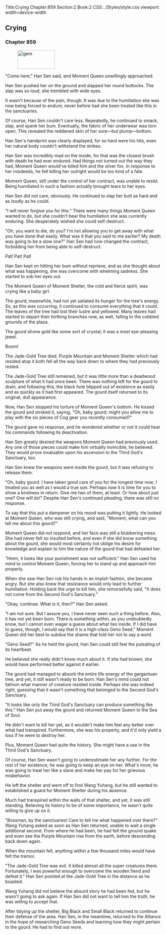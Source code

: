 Title:Crying 
Chapter:859 
Section:2 
Book:2 
CSS:../Styles/style.css 
viewport: width=device-width
  
## Crying
### Chapter 859
  
<figure>
	<img src="../Images/gem.gif" alt="gem" id="gem" width="120" height="60" />
</figure>
  

  
"Come here," Han Sen said, and Moment Queen unwillingly approached.

Han Sen pushed her on the ground and slapped her round buttocks. The slap was so loud, she trembled with wide eyes.

It wasn't because of the pain, though. It was due to the humiliation she was now being forced to endure; never before had she been treated like this in the sanctuaries.

Of course, Han Sen couldn't care less. Repeatedly, he continued to smack, slap, and spank her bum. Eventually, the fabric of her underwear was torn open. This revealed the reddened skin of her sore—but plump—bottom.

Han Sen's handprint was clearly displayed, for so hard were his hits, even her natural body couldn't withstand the strikes.

Han Sen was incredibly mad on the inside, for that was the closest brush with death he had ever endured. Had things not turned out the way they had, Moment Queen would've killed him and the silver fox. In response to her misdeeds, he felt killing her outright would be too kind of a fate.

Moment Queen, still under the control of her contract, was unable to resist. Being humiliated in such a fashion actually brought tears to her eyes.

Han Sen did not care, obviously. He continued to slap her butt as hard and as loudly as he could.

"I will never forgive you for this." There were many things Moment Queen wanted to do, but she couldn't bear the humiliation she was currently enduring. She desperately wished she could self-destruct.

"Oh, you want to die, do you? I'm not allowing you to get away with what you have done that easily. What was it that you said to me earlier? My death was going to be a slow one?" Han Sen had now changed the contract, forbidding her from being able to self-destruct.

Pat! Pat! Pat!

Han Sen kept on hitting her bum without reprieve, and as she thought about what was happening, she was overcome with whelming sadness. She started to sob her eyes out.

The Moment Queen of Moment Shelter, the cold and fierce spirit, was crying like a baby girl.

The gourd, meanwhile, had not yet satiated its hunger for the tree's energy. So, as this was occurring, it continued to consume everything that it could. The leaves of the tree had lost their lustre and yellowed. Many leaves had started to depart their birthing branches now, as well, falling to the cobbled grounds of the plaza.

The gourd shone gold like some sort of crystal; it was a most eye-pleasing jewel.

Boom!

The Jade-Gold Tree died. Purple Mountain and Moment Shelter which had resided atop it both fell all the way back down to where they had previously rested.

The Jade-Gold Tree still remained, but it was little more than a deadwood sculpture of what it had once been. There was nothing left for the gourd to drain, and following this, the black hole blipped out of existence as easily and as quickly as it had first appeared. The gourd itself returned to its original, dull appearance.

Now, Han Sen stopped his torture of Moment Queen's bottom. He kissed the gourd and stroked it, saying, "Oh, baby gourd; might you allow me to play with the six pieces of Cog gear you recently consumed?"

The gourd gave no response, and he wondered whether or not it could hear his commands following its deactivation.

Han Sen greatly desired the weapons Moment Queen had previously used. Any one of those pieces could make him virtually invincible, he believed. They would prove invaluable upon his ascension to the Third God's Sanctuary, too.

Han Sen knew the weapons were inside the gourd, but it was refusing to release them.

"Oh, baby gourd. I have taken good care of you for the longest time now; I treated you as well as I would a true son. Perhaps now it is time for you to show a kindness in return. Give me two of them, at least. Or how about just one? One will do!" Despite Han Sen's continued pleading, there was still no response.

To say that this put a dampener on his mood was putting it lightly. He looked at Moment Queen, who was still crying, and said, "Moment, what can you tell me about this gourd?"

Moment Queen did not respond, and her face was still a blubbering mess. She had never felt so insulted before, and even if she did know something about the gourd, she would most certainly not oblige his desire for knowledge and explain to him the nature of the gourd that had defeated her.

"Hmm, it looks like your punishment was not sufficient." Han Sen used his mind to control Moment Queen, forcing her to stand up and approach him properly.

When she saw Han Sen rub his hands in an impish fashion, she became angry. But she also knew that resistance would only lead to further humiliation. Holding back the urge to kill him, she remorsefully said, "It does not come from the Second God's Sanctuary."

"Okay, continue. What is it, then?" Han Sen asked.

"I am not sure. But I assure you, I have never seen such a thing before. Also, it has not yet been born. There is something within, as you undoubtedly know, but I cannot even wager a guess about what lies inside. If I did have to guess, though, I would say that it is a high-class Geno Seed." Moment Queen did her best to subdue the shame that told her not to say a word.

"Geno Seed?" As he held the gourd, Han Sen could still feel the pulsating of its heartbeat.

He believed she really didn't know much about it. If she had known, she would have performed better against it earlier.

The gourd had managed to absorb the entire life energy of the gargantuan tree, and yet, it still wasn't ready to be born. Han Sen's mind could not fathom what manner of creature resided inside. Perhaps she was indeed right, guessing that it wasn't something that belonged to the Second God's Sanctuary.

"It looks like only the Third God's Sanctuary can produce something like this." Han Sen put away the gourd and returned Moment Queen to the Sea of Soul.

He didn't want to kill her yet, as it wouldn't make him feel any better over what had transpired. Furthermore, she was his property, and it'd only yield a loss if he were to destroy her.

Plus, Moment Queen had quite the history. She might have a use in the Third God's Sanctuary.

Of course, Han Sen wasn't going to underestimate her any further. For the rest of her existence, he was going to keep an eye on her. What's more, he was going to treat her like a slave and make her pay for her grievous misbehavior.

He left the shelter and went off to find Wang Yuhang, but he still wanted to established a guard for Moment Shelter during his absence.

Much had transpired within the walls of that shelter, and yet, it was still standing. Believing its history to be of some importance, he wasn't quite willing to give up on it.

"Bossman, by the sanctuaries! Care to tell me what happened over there?" Wang Yuhang asked as soon as Han Sen returned, unable to wait a single additional second. From where he had been, he had felt the ground quake and even see the Purple Mountain rise from the earth, before descending back down again.

When the mountain fell, anything within a few thousand miles would have felt the tremor.

"The Jade-Gold Tree was evil. It killed almost all the super creatures there. Fortunately, I was powerful enough to overcome the wooden fiend and defeat it." Han Sen pointed at the Jade-Gold Tree in the distance as he boasted.

Wang Yuhang did not believe the absurd story he had been fed, but he wasn't going to ask again. If Han Sen did not want to tell him the truth, he was willing to accept that.

After tidying up the shelter, Big Black and Small Black returned to continue their defense of the area. Han Sen, in the meantime, returned to the Alliance in the hope of researching Geno Seeds and learning how they might pertain to the gourd. He had to find out more.